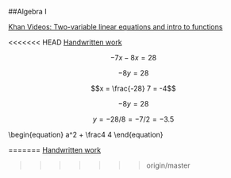 
##Algebra I







[Khan Videos: Two-variable linear equations and intro to functions](https://www.khanacademy.org/math/algebra/two-var-linear-equations-and-intro-to-functions)

<<<<<<< HEAD
[Handwritten work](lin_equations_intro_func/)

$$-7x-8x = 28$$

$$-8y = 28$$

$$x = \frac{-28} 7 = -4$$

$$-8y=28$$

$$y=-28/8=-7/2=-3.5$$


\begin{equation}
a^2 + \frac4 4
\end{equation}


=======
[Handwritten work](lin_equations_intro_func/papers.md)
>>>>>>> origin/master

